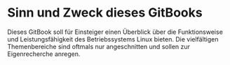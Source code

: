 # Sinn und Zweck dieses GitBooks

Dieses GitBook soll für Einsteiger einen Überblick über die Funktionsweise und Leistungsfähigkeit des Betriebssystems Linux bieten. Die vielfältigen Themenbereiche sind oftmals nur angeschnitten und sollen zur Eigenrecherche anregen.

